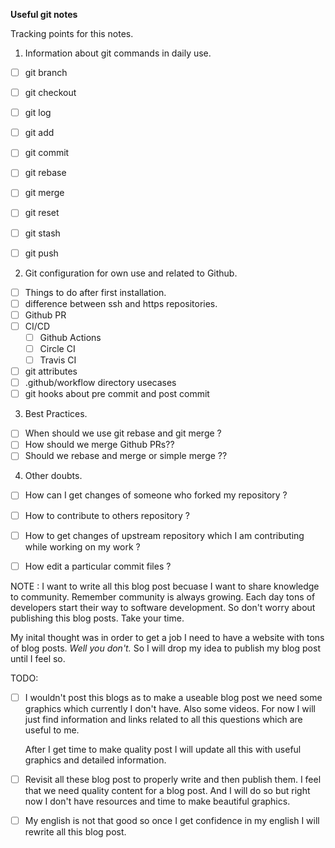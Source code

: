 **Useful git notes**

Tracking points for this notes.

1. Information about git commands in daily use.
  - [ ] git branch
  - [ ] git checkout
  - [ ] git log
  - [ ] git add
  - [ ] git commit
  - [ ] git rebase
  - [ ] git merge
  - [ ] git reset
  - [ ] git stash
  - [ ] git push


2. Git configuration for own use and related to Github.
  - [ ] Things to do after first installation.
  - [ ] difference between ssh and https repositories.
  - [ ] Github PR
  - [ ] CI/CD
    - [ ] Github Actions
    - [ ] Circle CI
    - [ ] Travis CI
  - [ ] git attributes
  - [ ] .github/workflow directory usecases
  - [ ] git hooks about pre commit and post commit
  
3. Best Practices.
- [ ] When should we use git rebase and git merge ?
- [ ] How should we merge Github PRs?? 
- [ ] Should we rebase and merge or simple merge ??

4. Other doubts.
- [ ] How can I get changes of someone who forked my repository ?
- [ ] How to contribute to others repository ?
- [ ] How to get changes of upstream repository which I am contributing while
  working on my work ?
- [ ] How edit a particular commit files ?


NOTE : I want to write all this blog post becuase I want to share knowledge to
community. Remember community is always growing. Each day tons of developers
start their way to software development. So don't worry about publishing this
blog posts. Take your time. 

My inital thought was in order to get a job I need to have a website with tons
of blog posts. _Well you don't._ So I will drop my idea to publish my blog post
until I feel so.

TODO: 
- [ ] I wouldn't post this blogs as to make a useable blog post we need some
  graphics which currently I don't have. Also some videos. For now I will just
  find information and links related to all this questions which are useful to
  me. 

  After I get time to make quality post I will update all this with useful
  graphics and detailed information.

- [ ] Revisit all these blog post to properly write and then publish them. I
  feel that we need quality content for a blog post. And I will do so but right
  now I don't have resources and time to make beautiful graphics.

- [ ] My english is not that good so once I get confidence in my english I will
  rewrite all this blog post.


